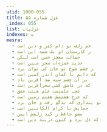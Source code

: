 ```yaml
---
utid: 1000-055
title: غزل شماره ۵۵
_index: 055
list: غزلیات
indexes: ت
mesra:
  - خم زلف تو دام کفر و دین است
  - ز کارستان او یک شمه این است
  - جمالت معجز حسن است لیکن
  - حدیث غمزه‌ات سحر مبین است
  - ز چشم شوخ تو جان کی توان برد
  - که دایم با کمان اندر کمین است
  - بر آن چشم سیه صد آفرین باد
  - که در عاشق کشی سحرآفرین است
  - عجب علمیست علم هیئت عشق
  - که چرخ هشتمش هفتم زمین است
  - تو پنداری که بدگو رفت و جان برد
  - حسابش با کرام الکاتبین است
  - مشو حافظ ز کید زلفش ایمن
  - که دل برد و کنون دربند دین است
---
```

